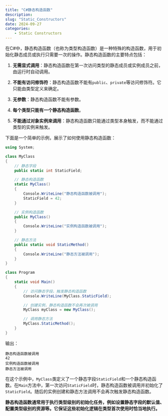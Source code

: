 ```yaml
---
title: "C#静态构造函数"
description: 
slug: "Static_Constructors"
date: 2024-09-27
categories:
    - Static Constructors
---
```


在C#中，静态构造函数（也称为类型构造函数）是一种特殊的构造函数，用于初始化静态成员或执行只需要一次的操作。静态构造函数的主要特点包括：

1. **无需显式调用**：静态构造函数在第一次访问类型的静态成员或实例成员之前，由运行时自动调用。

2. **不能有访问修饰符**：静态构造函数不能有`public`、`private`等访问修饰符。它只能由类型定义来确定。

3. **无参数**：静态构造函数不能有参数。

4. **每个类型只能有一个静态构造函数**。

5. **不能通过对象实例来调用**：静态构造函数只能通过类型本身触发，而不能通过类型的实例来触发。

下面是一个简单的示例，展示了如何使用静态构造函数：

```csharp
using System;

class MyClass
{
    // 静态字段
    public static int StaticField;

    // 静态构造函数
    static MyClass()
    {
        Console.WriteLine("静态构造函数被调用");
        StaticField = 42;
    }

    // 实例构造函数
    public MyClass()
    {
        Console.WriteLine("实例构造函数被调用");
    }

    // 静态方法
    public static void StaticMethod()
    {
        Console.WriteLine("静态方法被调用");
    }
}

class Program
{
    static void Main()
    {
        // 访问静态字段，触发静态构造函数
        Console.WriteLine(MyClass.StaticField);

        // 创建实例，静态构造函数不会再次被调用
        MyClass myClass = new MyClass();

        // 调用静态方法
        MyClass.StaticMethod();
    }
}
```

输出：
```
静态构造函数被调用
42
实例构造函数被调用
静态方法被调用
```

在这个示例中，`MyClass`类定义了一个静态字段`StaticField`和一个静态构造函数。在`Main`方法中，第一次访问`StaticField`时，静态构造函数被调用并初始化了`StaticField`。随后的实例创建和静态方法调用不会再次触发静态构造函数。

**静态构造函数通常用于执行类型级别的初始化任务，例如设置静态字段的默认值、配置类型级别的资源等。它保证这些初始化逻辑在类型首次使用时恰当地执行。**
